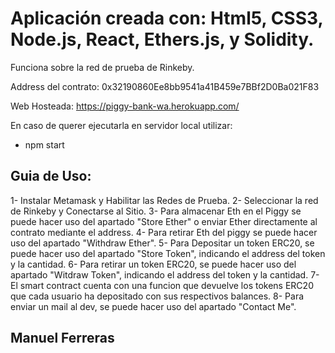 # Aplicación creada con: Html5, CSS3, Node.js, React, Ethers.js, y Solidity.

Funciona sobre la red de prueba de Rinkeby.

Address del contrato: 0x32190860Ee8bb9541a41B459e7BBf2D0Ba021F83

Web Hosteada: https://piggy-bank-wa.herokuapp.com/

En caso de querer ejecutarla en servidor local utilizar:
 - npm start


## Guia de Uso:

1- Instalar Metamask y Habilitar las Redes de Prueba.
2- Seleccionar la red de Rinkeby y Conectarse al Sitio.
3- Para almacenar Eth en el Piggy se puede hacer uso del apartado "Store Ether" o enviar Ether directamente al contrato mediante el address.
4- Para retirar Eth del piggy se puede hacer uso del apartado "Withdraw Ether".
5- Para Depositar un token ERC20, se puede hacer uso del apartado "Store Token", indicando el address del token y la cantidad.
6- Para retirar un token ERC20, se puede hacer uso del apartado "Witdraw Token", indicando el address del token y la cantidad.
7- El smart contract cuenta con una funcion que devuelve los tokens ERC20 que cada usuario ha depositado con sus respectivos balances.
8- Para enviar un mail al dev, se puede hacer uso del apartado "Contact Me".


## Manuel Ferreras
